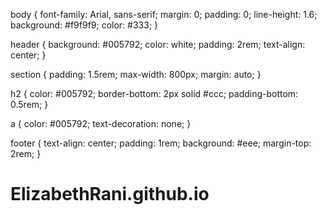 body {
  font-family: Arial, sans-serif;
  margin: 0;
  padding: 0;
  line-height: 1.6;
  background: #f9f9f9;
  color: #333;
}

header {
  background: #005792;
  color: white;
  padding: 2rem;
  text-align: center;
}

section {
  padding: 1.5rem;
  max-width: 800px;
  margin: auto;
}

h2 {
  color: #005792;
  border-bottom: 2px solid #ccc;
  padding-bottom: 0.5rem;
}

a {
  color: #005792;
  text-decoration: none;
}

footer {
  text-align: center;
  padding: 1rem;
  background: #eee;
  margin-top: 2rem;
}
# ElizabethRani.github.io
